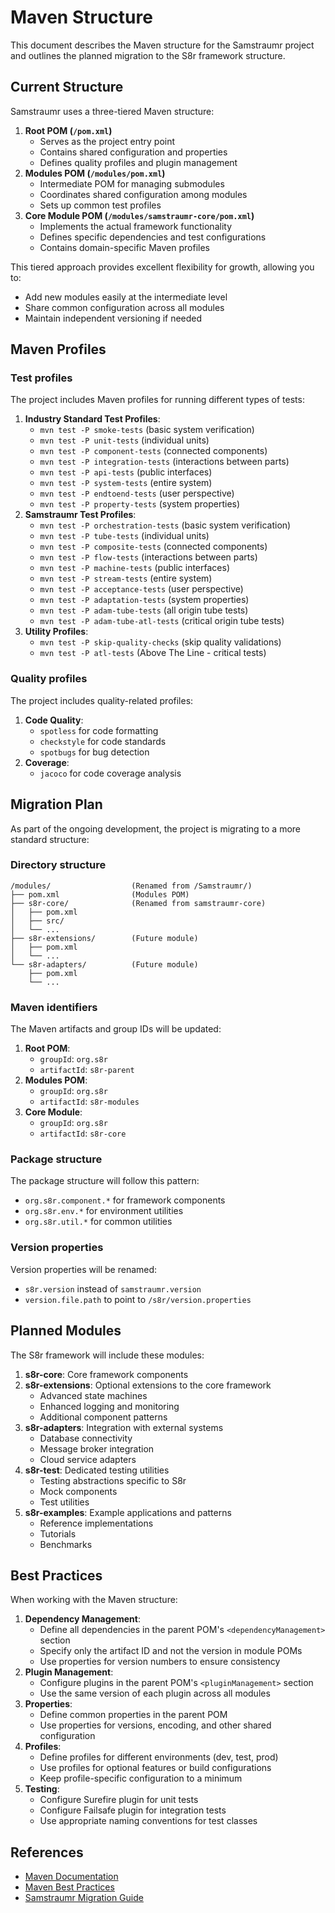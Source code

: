 <!--
Copyright (c) 2025 Eric C. Mumford (@heymumford)

This software was developed with analytical assistance from AI tools 
including Claude 3.7 Sonnet, Claude Code, and Google Gemini Deep Research,
which were used as paid services. All intellectual property rights 
remain exclusively with the copyright holder listed above.

Licensed under the Mozilla Public License 2.0
-->


# Maven Structure

This document describes the Maven structure for the Samstraumr project and outlines the planned migration to the S8r framework structure.

## Current Structure

Samstraumr uses a three-tiered Maven structure:

1. **Root POM (`/pom.xml`)**
   - Serves as the project entry point
   - Contains shared configuration and properties
   - Defines quality profiles and plugin management
2. **Modules POM (`/modules/pom.xml`)**
   - Intermediate POM for managing submodules
   - Coordinates shared configuration among modules
   - Sets up common test profiles
3. **Core Module POM (`/modules/samstraumr-core/pom.xml`)**
   - Implements the actual framework functionality
   - Defines specific dependencies and test configurations
   - Contains domain-specific Maven profiles

This tiered approach provides excellent flexibility for growth, allowing you to:
- Add new modules easily at the intermediate level
- Share common configuration across all modules
- Maintain independent versioning if needed

## Maven Profiles

### Test profiles

The project includes Maven profiles for running different types of tests:

1. **Industry Standard Test Profiles**:
   - `mvn test -P smoke-tests` (basic system verification)
   - `mvn test -P unit-tests` (individual units)
   - `mvn test -P component-tests` (connected components)
   - `mvn test -P integration-tests` (interactions between parts)
   - `mvn test -P api-tests` (public interfaces)
   - `mvn test -P system-tests` (entire system)
   - `mvn test -P endtoend-tests` (user perspective)
   - `mvn test -P property-tests` (system properties)
2. **Samstraumr Test Profiles**:
   - `mvn test -P orchestration-tests` (basic system verification)
   - `mvn test -P tube-tests` (individual units)
   - `mvn test -P composite-tests` (connected components)
   - `mvn test -P flow-tests` (interactions between parts)
   - `mvn test -P machine-tests` (public interfaces)
   - `mvn test -P stream-tests` (entire system)
   - `mvn test -P acceptance-tests` (user perspective)
   - `mvn test -P adaptation-tests` (system properties)
   - `mvn test -P adam-tube-tests` (all origin tube tests)
   - `mvn test -P adam-tube-atl-tests` (critical origin tube tests)
3. **Utility Profiles**:
   - `mvn test -P skip-quality-checks` (skip quality validations)
   - `mvn test -P atl-tests` (Above The Line - critical tests)

### Quality profiles

The project includes quality-related profiles:

1. **Code Quality**:
   - `spotless` for code formatting
   - `checkstyle` for code standards
   - `spotbugs` for bug detection
2. **Coverage**:
   - `jacoco` for code coverage analysis

## Migration Plan

As part of the ongoing development, the project is migrating to a more standard structure:

### Directory structure

```
/modules/                  (Renamed from /Samstraumr/)
├── pom.xml                (Modules POM)
├── s8r-core/              (Renamed from samstraumr-core)
│   ├── pom.xml
│   ├── src/
│   └── ...
├── s8r-extensions/        (Future module)
│   ├── pom.xml
│   └── ...
└── s8r-adapters/          (Future module)
    ├── pom.xml
    └── ...
```

### Maven identifiers

The Maven artifacts and group IDs will be updated:

1. **Root POM**:
   - `groupId`: `org.s8r`
   - `artifactId`: `s8r-parent`
2. **Modules POM**:
   - `groupId`: `org.s8r`
   - `artifactId`: `s8r-modules`
3. **Core Module**:
   - `groupId`: `org.s8r`
   - `artifactId`: `s8r-core`

### Package structure

The package structure will follow this pattern:
- `org.s8r.component.*` for framework components
- `org.s8r.env.*` for environment utilities
- `org.s8r.util.*` for common utilities

### Version properties

Version properties will be renamed:
- `s8r.version` instead of `samstraumr.version`
- `version.file.path` to point to `/s8r/version.properties`

## Planned Modules

The S8r framework will include these modules:

1. **s8r-core**: Core framework components
2. **s8r-extensions**: Optional extensions to the core framework
   - Advanced state machines
   - Enhanced logging and monitoring
   - Additional component patterns
3. **s8r-adapters**: Integration with external systems
   - Database connectivity
   - Message broker integration
   - Cloud service adapters
4. **s8r-test**: Dedicated testing utilities
   - Testing abstractions specific to S8r
   - Mock components
   - Test utilities
5. **s8r-examples**: Example applications and patterns
   - Reference implementations
   - Tutorials
   - Benchmarks

## Best Practices

When working with the Maven structure:

1. **Dependency Management**:
   - Define all dependencies in the parent POM's `<dependencyManagement>` section
   - Specify only the artifact ID and not the version in module POMs
   - Use properties for version numbers to ensure consistency
2. **Plugin Management**:
   - Configure plugins in the parent POM's `<pluginManagement>` section
   - Use the same version of each plugin across all modules
3. **Properties**:
   - Define common properties in the parent POM
   - Use properties for versions, encoding, and other shared configuration
4. **Profiles**:
   - Define profiles for different environments (dev, test, prod)
   - Use profiles for optional features or build configurations
   - Keep profile-specific configuration to a minimum
5. **Testing**:
   - Configure Surefire plugin for unit tests
   - Configure Failsafe plugin for integration tests
   - Use appropriate naming conventions for test classes

## References

- [Maven Documentation](https://maven.apache.org/guides/index.html)
- [Maven Best Practices](https://maven.apache.org/guides/mini/guide-configuring-maven.html)
- [Samstraumr Migration Guide](../guides/migration-guide.md)
